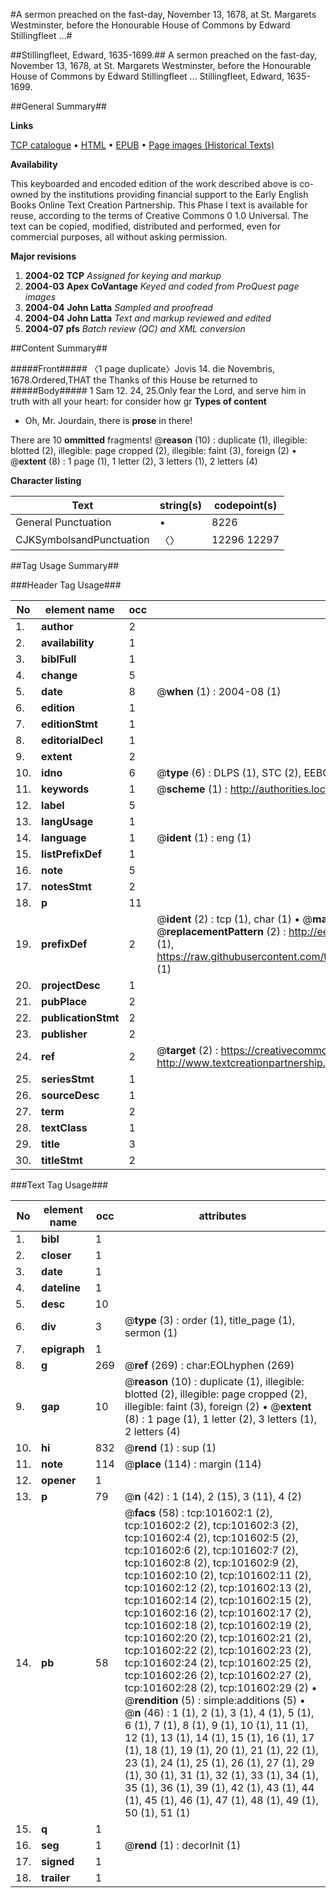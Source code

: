 #A sermon preached on the fast-day, November 13, 1678, at St. Margarets Westminster, before the Honourable House of Commons by Edward Stillingfleet ...#

##Stillingfleet, Edward, 1635-1699.##
A sermon preached on the fast-day, November 13, 1678, at St. Margarets Westminster, before the Honourable House of Commons by Edward Stillingfleet ...
Stillingfleet, Edward, 1635-1699.

##General Summary##

**Links**

[TCP catalogue](http://www.ota.ox.ac.uk/tcp/)  • 
[HTML](http://tei.it.ox.ac.uk/tcp/Texts-HTML/free/A61/A61609.html)  • 
[EPUB](http://tei.it.ox.ac.uk/tcp/Texts-EPUB/free/A61/A61609.epub) • 
[Page images (Historical Texts)](https://data.historicaltexts.jisc.ac.uk/view?pubId=eebo-13729924e&pageId=eebo-13729924e-101602-1)

**Availability**

This keyboarded and encoded edition of the
	       work described above is co-owned by the institutions
	       providing financial support to the Early English Books
	       Online Text Creation Partnership. This Phase I text is
	       available for reuse, according to the terms of Creative
	       Commons 0 1.0 Universal. The text can be copied,
	       modified, distributed and performed, even for
	       commercial purposes, all without asking permission.

**Major revisions**

1. __2004-02__ __TCP__ *Assigned for keying and markup*
1. __2004-03__ __Apex CoVantage__ *Keyed and coded from ProQuest page images*
1. __2004-04__ __John Latta__ *Sampled and proofread*
1. __2004-04__ __John Latta__ *Text and markup reviewed and edited*
1. __2004-07__ __pfs__ *Batch review (QC) and XML conversion*

##Content Summary##

#####Front#####
〈1 page duplicate〉Jovis 14. die Novembris, 1678.Ordered,THAT the Thanks of this House be returned to
#####Body#####
1 Sam 12. 24, 25.Only fear the Lord, and serve him in truth with all your heart: for consider how gr
**Types of content**

  * Oh, Mr. Jourdain, there is **prose** in there!

There are 10 **ommitted** fragments! 
 @__reason__ (10) : duplicate (1), illegible: blotted (2), illegible: page cropped (2), illegible: faint (3), foreign (2)  •  @__extent__ (8) : 1 page (1), 1 letter (2), 3 letters (1), 2 letters (4)

**Character listing**


|Text|string(s)|codepoint(s)|
|---|---|---|
|General Punctuation|•|8226|
|CJKSymbolsandPunctuation|〈〉|12296 12297|

##Tag Usage Summary##

###Header Tag Usage###

|No|element name|occ|attributes|
|---|---|---|---|
|1.|__author__|2||
|2.|__availability__|1||
|3.|__biblFull__|1||
|4.|__change__|5||
|5.|__date__|8| @__when__ (1) : 2004-08 (1)|
|6.|__edition__|1||
|7.|__editionStmt__|1||
|8.|__editorialDecl__|1||
|9.|__extent__|2||
|10.|__idno__|6| @__type__ (6) : DLPS (1), STC (2), EEBO-CITATION (1), OCLC (1), VID (1)|
|11.|__keywords__|1| @__scheme__ (1) : http://authorities.loc.gov/ (1)|
|12.|__label__|5||
|13.|__langUsage__|1||
|14.|__language__|1| @__ident__ (1) : eng (1)|
|15.|__listPrefixDef__|1||
|16.|__note__|5||
|17.|__notesStmt__|2||
|18.|__p__|11||
|19.|__prefixDef__|2| @__ident__ (2) : tcp (1), char (1)  •  @__matchPattern__ (2) : ([0-9\-]+):([0-9IVX]+) (1), (.+) (1)  •  @__replacementPattern__ (2) : http://eebo.chadwyck.com/downloadtiff?vid=$1&page=$2 (1), https://raw.githubusercontent.com/textcreationpartnership/Texts/master/tcpchars.xml#$1 (1)|
|20.|__projectDesc__|1||
|21.|__pubPlace__|2||
|22.|__publicationStmt__|2||
|23.|__publisher__|2||
|24.|__ref__|2| @__target__ (2) : https://creativecommons.org/publicdomain/zero/1.0/ (1), http://www.textcreationpartnership.org/docs/. (1)|
|25.|__seriesStmt__|1||
|26.|__sourceDesc__|1||
|27.|__term__|2||
|28.|__textClass__|1||
|29.|__title__|3||
|30.|__titleStmt__|2||


###Text Tag Usage###

|No|element name|occ|attributes|
|---|---|---|---|
|1.|__bibl__|1||
|2.|__closer__|1||
|3.|__date__|1||
|4.|__dateline__|1||
|5.|__desc__|10||
|6.|__div__|3| @__type__ (3) : order (1), title_page (1), sermon (1)|
|7.|__epigraph__|1||
|8.|__g__|269| @__ref__ (269) : char:EOLhyphen (269)|
|9.|__gap__|10| @__reason__ (10) : duplicate (1), illegible: blotted (2), illegible: page cropped (2), illegible: faint (3), foreign (2)  •  @__extent__ (8) : 1 page (1), 1 letter (2), 3 letters (1), 2 letters (4)|
|10.|__hi__|832| @__rend__ (1) : sup (1)|
|11.|__note__|114| @__place__ (114) : margin (114)|
|12.|__opener__|1||
|13.|__p__|79| @__n__ (42) : 1 (14), 2 (15), 3 (11), 4 (2)|
|14.|__pb__|58| @__facs__ (58) : tcp:101602:1 (2), tcp:101602:2 (2), tcp:101602:3 (2), tcp:101602:4 (2), tcp:101602:5 (2), tcp:101602:6 (2), tcp:101602:7 (2), tcp:101602:8 (2), tcp:101602:9 (2), tcp:101602:10 (2), tcp:101602:11 (2), tcp:101602:12 (2), tcp:101602:13 (2), tcp:101602:14 (2), tcp:101602:15 (2), tcp:101602:16 (2), tcp:101602:17 (2), tcp:101602:18 (2), tcp:101602:19 (2), tcp:101602:20 (2), tcp:101602:21 (2), tcp:101602:22 (2), tcp:101602:23 (2), tcp:101602:24 (2), tcp:101602:25 (2), tcp:101602:26 (2), tcp:101602:27 (2), tcp:101602:28 (2), tcp:101602:29 (2)  •  @__rendition__ (5) : simple:additions (5)  •  @__n__ (46) : 1 (1), 2 (1), 3 (1), 4 (1), 5 (1), 6 (1), 7 (1), 8 (1), 9 (1), 10 (1), 11 (1), 12 (1), 13 (1), 14 (1), 15 (1), 16 (1), 17 (1), 18 (1), 19 (1), 20 (1), 21 (1), 22 (1), 23 (1), 24 (1), 25 (1), 26 (1), 27 (1), 29 (1), 30 (1), 31 (1), 32 (1), 33 (1), 34 (1), 35 (1), 36 (1), 39 (1), 42 (1), 43 (1), 44 (1), 45 (1), 46 (1), 47 (1), 48 (1), 49 (1), 50 (1), 51 (1)|
|15.|__q__|1||
|16.|__seg__|1| @__rend__ (1) : decorInit (1)|
|17.|__signed__|1||
|18.|__trailer__|1||
